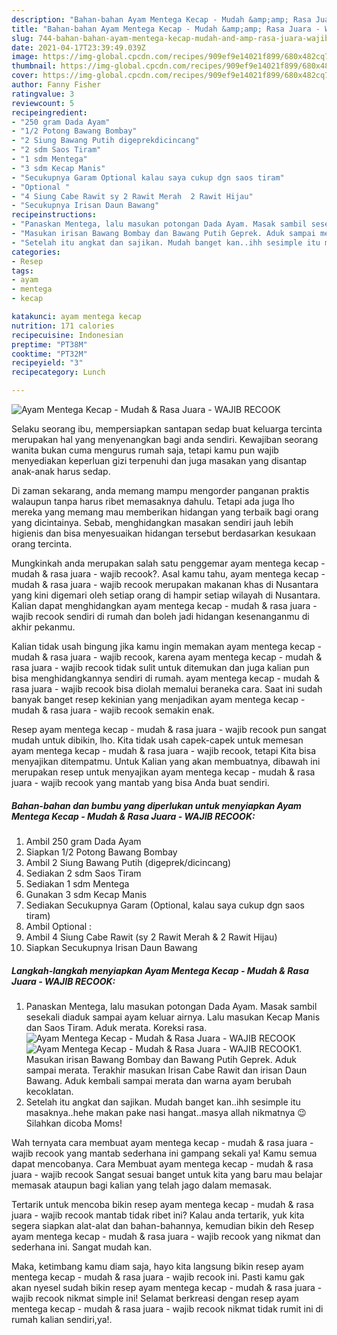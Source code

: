 ```yaml
---
description: "Bahan-bahan Ayam Mentega Kecap - Mudah &amp;amp; Rasa Juara - WAJIB RECOOK yang enak dan Mudah Dibuat"
title: "Bahan-bahan Ayam Mentega Kecap - Mudah &amp;amp; Rasa Juara - WAJIB RECOOK yang enak dan Mudah Dibuat"
slug: 744-bahan-bahan-ayam-mentega-kecap-mudah-and-amp-rasa-juara-wajib-recook-yang-enak-dan-mudah-dibuat
date: 2021-04-17T23:39:49.039Z
image: https://img-global.cpcdn.com/recipes/909ef9e14021f899/680x482cq70/ayam-mentega-kecap-mudah-rasa-juara-wajib-recook-foto-resep-utama.jpg
thumbnail: https://img-global.cpcdn.com/recipes/909ef9e14021f899/680x482cq70/ayam-mentega-kecap-mudah-rasa-juara-wajib-recook-foto-resep-utama.jpg
cover: https://img-global.cpcdn.com/recipes/909ef9e14021f899/680x482cq70/ayam-mentega-kecap-mudah-rasa-juara-wajib-recook-foto-resep-utama.jpg
author: Fanny Fisher
ratingvalue: 3
reviewcount: 5
recipeingredient:
- "250 gram Dada Ayam"
- "1/2 Potong Bawang Bombay"
- "2 Siung Bawang Putih digeprekdicincang"
- "2 sdm Saos Tiram"
- "1 sdm Mentega"
- "3 sdm Kecap Manis"
- "Secukupnya Garam Optional kalau saya cukup dgn saos tiram"
- "Optional "
- "4 Siung Cabe Rawit sy 2 Rawit Merah  2 Rawit Hijau"
- "Secukupnya Irisan Daun Bawang"
recipeinstructions:
- "Panaskan Mentega, lalu masukan potongan Dada Ayam. Masak sambil sesekali diaduk sampai ayam keluar airnya. Lalu masukan Kecap Manis dan Saos Tiram. Aduk merata. Koreksi rasa."
- "Masukan irisan Bawang Bombay dan Bawang Putih Geprek. Aduk sampai merata. Terakhir masukan Irisan Cabe Rawit dan irisan Daun Bawang. Aduk kembali sampai merata dan warna ayam berubah kecoklatan."
- "Setelah itu angkat dan sajikan. Mudah banget kan..ihh sesimple itu masaknya..hehe makan pake nasi hangat..masya allah nikmatnya 😉 Silahkan dicoba Moms!"
categories:
- Resep
tags:
- ayam
- mentega
- kecap

katakunci: ayam mentega kecap 
nutrition: 171 calories
recipecuisine: Indonesian
preptime: "PT38M"
cooktime: "PT32M"
recipeyield: "3"
recipecategory: Lunch

---
```



![Ayam Mentega Kecap - Mudah &amp; Rasa Juara - WAJIB RECOOK](https://img-global.cpcdn.com/recipes/909ef9e14021f899/680x482cq70/ayam-mentega-kecap-mudah-rasa-juara-wajib-recook-foto-resep-utama.jpg)

Selaku seorang ibu, mempersiapkan santapan sedap buat keluarga tercinta merupakan hal yang menyenangkan bagi anda sendiri. Kewajiban seorang  wanita bukan cuma mengurus rumah saja, tetapi kamu pun wajib menyediakan keperluan gizi terpenuhi dan juga masakan yang disantap anak-anak harus sedap.

Di zaman  sekarang, anda memang mampu mengorder panganan praktis walaupun tanpa harus ribet memasaknya dahulu. Tetapi ada juga lho mereka yang memang mau memberikan hidangan yang terbaik bagi orang yang dicintainya. Sebab, menghidangkan masakan sendiri jauh lebih higienis dan bisa menyesuaikan hidangan tersebut berdasarkan kesukaan orang tercinta. 



Mungkinkah anda merupakan salah satu penggemar ayam mentega kecap - mudah &amp; rasa juara - wajib recook?. Asal kamu tahu, ayam mentega kecap - mudah &amp; rasa juara - wajib recook merupakan makanan khas di Nusantara yang kini digemari oleh setiap orang di hampir setiap wilayah di Nusantara. Kalian dapat menghidangkan ayam mentega kecap - mudah &amp; rasa juara - wajib recook sendiri di rumah dan boleh jadi hidangan kesenanganmu di akhir pekanmu.

Kalian tidak usah bingung jika kamu ingin memakan ayam mentega kecap - mudah &amp; rasa juara - wajib recook, karena ayam mentega kecap - mudah &amp; rasa juara - wajib recook tidak sulit untuk ditemukan dan juga kalian pun bisa menghidangkannya sendiri di rumah. ayam mentega kecap - mudah &amp; rasa juara - wajib recook bisa diolah memalui beraneka cara. Saat ini sudah banyak banget resep kekinian yang menjadikan ayam mentega kecap - mudah &amp; rasa juara - wajib recook semakin enak.

Resep ayam mentega kecap - mudah &amp; rasa juara - wajib recook pun sangat mudah untuk dibikin, lho. Kita tidak usah capek-capek untuk memesan ayam mentega kecap - mudah &amp; rasa juara - wajib recook, tetapi Kita bisa menyajikan ditempatmu. Untuk Kalian yang akan membuatnya, dibawah ini merupakan resep untuk menyajikan ayam mentega kecap - mudah &amp; rasa juara - wajib recook yang mantab yang bisa Anda buat sendiri.

<!--inarticleads1-->

##### Bahan-bahan dan bumbu yang diperlukan untuk menyiapkan Ayam Mentega Kecap - Mudah &amp; Rasa Juara - WAJIB RECOOK:

1. Ambil 250 gram Dada Ayam
1. Siapkan 1/2 Potong Bawang Bombay
1. Ambil 2 Siung Bawang Putih (digeprek/dicincang)
1. Sediakan 2 sdm Saos Tiram
1. Sediakan 1 sdm Mentega
1. Gunakan 3 sdm Kecap Manis
1. Sediakan Secukupnya Garam (Optional, kalau saya cukup dgn saos tiram)
1. Ambil Optional :
1. Ambil 4 Siung Cabe Rawit (sy 2 Rawit Merah &amp; 2 Rawit Hijau)
1. Siapkan Secukupnya Irisan Daun Bawang




<!--inarticleads2-->

##### Langkah-langkah menyiapkan Ayam Mentega Kecap - Mudah &amp; Rasa Juara - WAJIB RECOOK:

1. Panaskan Mentega, lalu masukan potongan Dada Ayam. Masak sambil sesekali diaduk sampai ayam keluar airnya. Lalu masukan Kecap Manis dan Saos Tiram. Aduk merata. Koreksi rasa.
<img src="https://img-global.cpcdn.com/steps/fb292f22ededd160/160x128cq70/ayam-mentega-kecap-mudah-rasa-juara-wajib-recook-langkah-memasak-1-foto.jpg" alt="Ayam Mentega Kecap - Mudah &amp; Rasa Juara - WAJIB RECOOK"><img src="https://img-global.cpcdn.com/steps/5f8ed8213ce0a36b/160x128cq70/ayam-mentega-kecap-mudah-rasa-juara-wajib-recook-langkah-memasak-1-foto.jpg" alt="Ayam Mentega Kecap - Mudah &amp; Rasa Juara - WAJIB RECOOK">1. Masukan irisan Bawang Bombay dan Bawang Putih Geprek. Aduk sampai merata. Terakhir masukan Irisan Cabe Rawit dan irisan Daun Bawang. Aduk kembali sampai merata dan warna ayam berubah kecoklatan.
1. Setelah itu angkat dan sajikan. Mudah banget kan..ihh sesimple itu masaknya..hehe makan pake nasi hangat..masya allah nikmatnya 😉 Silahkan dicoba Moms!




Wah ternyata cara membuat ayam mentega kecap - mudah &amp; rasa juara - wajib recook yang mantab sederhana ini gampang sekali ya! Kamu semua dapat mencobanya. Cara Membuat ayam mentega kecap - mudah &amp; rasa juara - wajib recook Sangat sesuai banget untuk kita yang baru mau belajar memasak ataupun bagi kalian yang telah jago dalam memasak.

Tertarik untuk mencoba bikin resep ayam mentega kecap - mudah &amp; rasa juara - wajib recook mantab tidak ribet ini? Kalau anda tertarik, yuk kita segera siapkan alat-alat dan bahan-bahannya, kemudian bikin deh Resep ayam mentega kecap - mudah &amp; rasa juara - wajib recook yang nikmat dan sederhana ini. Sangat mudah kan. 

Maka, ketimbang kamu diam saja, hayo kita langsung bikin resep ayam mentega kecap - mudah &amp; rasa juara - wajib recook ini. Pasti kamu gak akan nyesel sudah bikin resep ayam mentega kecap - mudah &amp; rasa juara - wajib recook nikmat simple ini! Selamat berkreasi dengan resep ayam mentega kecap - mudah &amp; rasa juara - wajib recook nikmat tidak rumit ini di rumah kalian sendiri,ya!.

